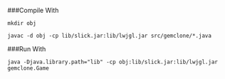 ###Compile With

`mkdir obj`

`javac -d obj -cp lib/slick.jar:lib/lwjgl.jar src/gemclone/*.java`

###Run With

`java -Djava.library.path="lib" -cp obj:lib/slick.jar:lib/lwjgl.jar gemclone.Game`
